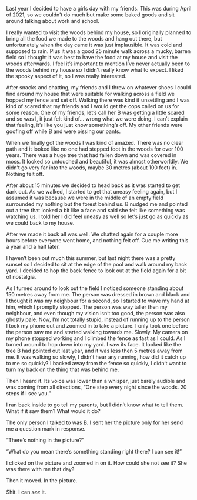 
Last year I decided to have a girls day with my friends. This was during April of 2021, so we couldn’t do much but make some baked goods and sit around talking about work and school. 

I really wanted to visit the woods behind my house, so I originally planned to bring all the food we made to the woods and hang out there, but unfortunately when the day came it was just implausible. It was cold and supposed to rain. Plus it was a good 25 minute walk across a mucky, barren field so I thought it was best to have the food at my house and visit the woods afterwards. I feel it’s important to mention I’ve never actually been to the woods behind my house so I didn’t really know what to expect. I liked the spooky aspect of it, so I was really interested.

After snacks and chatting, my friends and I threw on whatever shoes I could find around my house that were suitable for walking across a field we hopped my fence and set off. Walking there was kind if unsettling and I was kind of scared that my friends and I would get the cops called on us for some reason. One of my friends, let’s call her B was getting a little scared and so was I, it just felt kind of… wrong what we were doing. I can’t explain that feeling, it’s like you just know something’s off. My other friends were goofing off while B and were pissing our pants.

When we finally got the woods I was kind of amazed. There was no clear path and it looked like no one had stepped foot in the woods for over 100 years. There was a huge tree that had fallen down and was covered in moss. It looked so untouched and beautiful, it was almost otherworldly. We didn’t go very far into the woods, maybe 30 metres (about 100 feet) in. Nothing felt off. 


After about 15 minutes we decided to head back as it was started to get dark out. As we walked, I started to get that uneasy feeling again, but I assumed it was because we were in the middle of an empty field surrounded my nothing but the forest behind us. B nudged me and pointed out a tree that looked a bit like a face and said she felt like something was watching us. I told her I did feel uneasy as well so let’s just go as quickly as we could back to my house.

After we made it back all was well. We chatted again for a couple more hours before everyone went home, and nothing felt off. Cue me writing this a year and a half later.

I haven’t been out much this summer, but last night there was a pretty sunset so I decided to sit at the edge of the pool and walk around my back yard. I decided to hop the back fence to look out at the field again for a bit of nostalgia.

 As I turned around to look out the field I noticed someone standing about 150 metres away from me. The person was dressed in brown and black and I thought it was my neighbour for a second, so I started to wave my hand at him, which I promptly stopped. The person was way taller then my neighbour, and even though my vision isn’t too good, the person was also ghostly pale. Now, I’m not totally stupid, instead of running up to the person I took my phone out and zoomed in to take a picture. I only took one before the person saw me and started walking towards me. Slowly. My camera on my phone stopped working and I climbed the fence as fast as I could. As I turned around to hop down into my yard. I saw its face. It looked like the tree B had pointed out last year, and it was less then 5 metres away from me. It was walking so slowly, I didn’t hear any running, how did it catch up to me so quickly? I backed away from the fence so quickly, I didn’t want to turn my back on the thing that was behind me. 

Then I heard it. Its voice was lower than a whisper, just barely audible and was coming from all directions, “One step every night since the woods. 20 steps if I see you.” 

I ran back inside to go tell my parents, but I didn’t know what to tell them. What if it saw them? What would it do? 

The only person I talked to was B. I sent her the picture only for her send me a question mark in response.

“There’s nothing in the picture?”

“What do you mean there’s something standing right there? I can see it!”

I clicked on the picture and zoomed in on it. How could she not see it? She was there with me that day?

Then it moved. In the picture.

Shit. I can *see* it.